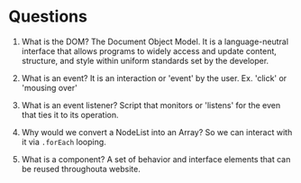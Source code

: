 # Questions

1. What is the DOM?
    The Document Object Model. It is a language-neutral interface that allows programs to widely access and update content, structure, and style within uniform standards set by the developer.

2. What is an event?
    It is an interaction or 'event' by the user. Ex. 'click' or 'mousing over'

3. What is an event listener?
    Script that monitors or 'listens' for the even that ties it to its operation.

4. Why would we convert a NodeList into an Array?
    So we can interact with it via `.forEach` looping.

5. What is a component? 
    A set of behavior and interface elements that can be reused throughouta website.